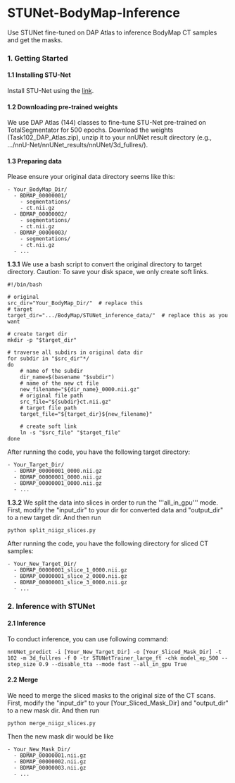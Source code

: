 # STUNet-BodyMap-Inference
Use STUNet fine-tuned on DAP Atlas to inference BodyMap CT samples and get the masks.

### 1. Getting Started

#### 1.1 Installing STU-Net

Install STU-Net using the [link](https://github.com/uni-medical/STU-Net). 

#### 1.2 Downloading pre-trained weights

We use DAP Atlas (144) classes to fine-tune STU-Net pre-trained on TotalSegmentator for 500 epochs. Download the weights (Task102_DAP_Atlas.zip), unzip it to your nnUNet result directory (e.g., .../nnU-Net/nnUNet_results/nnUNet/3d_fullres/).

#### 1.3 Preparing data

Please ensure your original data directory seems like this:

```
- Your_BodyMap_Dir/
  - BDMAP_00000001/
    - segmentations/
    - ct.nii.gz
  - BDMAP_00000002/
    - segmentations/
    - ct.nii.gz
  - BDMAP_00000003/
    - segmentations/
    - ct.nii.gz
  - ...
```

**1.3.1** We use a bash script to convert the original directory to target directory. Caution: To save your disk space, we only create soft links.

```
#!/bin/bash

# original
src_dir="Your_BodyMap_Dir/"  # replace this
# target
target_dir=".../BodyMap/STUNet_inference_data/"  # replace this as you want

# create target dir
mkdir -p "$target_dir"

# traverse all subdirs in original data dir
for subdir in "$src_dir"*/
do
    # name of the subdir
    dir_name=$(basename "$subdir")
    # name of the new ct file
    new_filename="${dir_name}_0000.nii.gz"
    # original file path
    src_file="${subdir}ct.nii.gz"
    # target file path
    target_file="${target_dir}${new_filename}"

    # create soft link
    ln -s "$src_file" "$target_file"
done
```

After running the code, you have the following target directory:

```
- Your_Target_Dir/
  - BDMAP_00000001_0000.nii.gz
  - BDMAP_00000001_0000.nii.gz
  - BDMAP_00000001_0000.nii.gz
  - ...
```

**1.3.2** We split the data into slices in order to run the '''all_in_gpu''' mode. First, modify the "input_dir" to your dir for converted data and "output_dir" to a new target dir. And then run 

```
python split_niigz_slices.py
```

After running the code, you have the following directory for sliced CT samples:

```
- Your_New_Target_Dir/
  - BDMAP_00000001_slice_1_0000.nii.gz
  - BDMAP_00000001_slice_2_0000.nii.gz
  - BDMAP_00000001_slice_3_0000.nii.gz
  - ...
```

### 2. Inference with STUNet

#### 2.1 Inference

To conduct inference, you can use following command:

```
nnUNet_predict -i [Your_New_Target_Dir] -o [Your_Sliced_Mask_Dir] -t 102 -m 3d_fullres -f 0 -tr STUNetTrainer_large_ft -chk model_ep_500 --step_size 0.9 --disable_tta --mode fast --all_in_gpu True
```

#### 2.2 Merge

We need to merge the sliced masks to the original size of the CT scans. First, modify the "input_dir" to your \[Your_Sliced_Mask_Dir\] and "output_dir" to a new mask dir. And then run 

```
python merge_niigz_slices.py
```

Then the new mask dir would be like

```
- Your_New_Mask_Dir/
  - BDMAP_00000001.nii.gz
  - BDMAP_00000002.nii.gz
  - BDMAP_00000003.nii.gz
  - ...
```
































